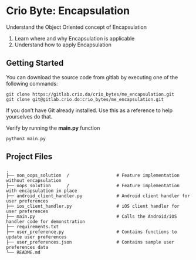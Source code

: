# Crio Byte: Encapsulation

Understand the Object Oriented concept of Encapsulation
1. Learn where and why Encapsulation is applicable
2. Understand how to apply Encapsulation

## Getting Started
You can download the source code from gitlab by executing one of the following commands:
```
git clone https://gitlab.crio.do/crio_bytes/me_encapsulation.git
git clone git@gitlab.crio.do:crio_bytes/me_encapsulation.git
```

If you don’t have Git already installed. Use this as a reference to help yourselves do that.
<br>

Verify by running the **main.py** function
```
python3 main.py
```

## Project Files

    .
    ├── non_oops_solution  /                  # Feature implementation without encapsulation
    ├── oops_solution      /                  # Feature implementation with encapsulation in place
    ├── android_client_handler.py             # Android client handler for user preferences
    ├── ios_client_handler.py                 # iOS client handler for user preferences
    ├── main.py                               # Calls the Android/iOS handler code for demonstration
    ├── requirements.txt                      
    ├── user_preference.py                    # Contains functions to update user preferences
    ├── user_preferences.json                 # Contains sample user preferences data
    └── README.md
